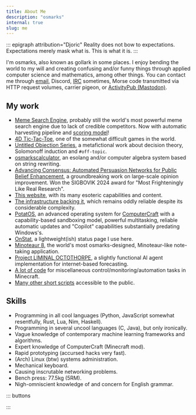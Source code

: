 ```yaml
---
title: About Me
description: "osmarks"
internal: true
slug: me
---
```


::: epigraph attribution="Djoric"
Reality does not bow to expectations. Expectations merely mask what is. This is what it is.
:::

I'm osmarks, also known as gollark in some places.
I enjoy bending the world to my will and creating confusing and/or funny things through applied computer science and mathematics, among other things.
You can contact me through [email](mailto:me@osmarks.net), <span class="hoverdefn" title="My username is 'gollark'">Discord</span>, <a href="https://apionet.gh0.pw/">IRC</a> sometimes, <span class="hoverdefn" title="please note that the monitoring sampling interval is 15 seconds">Morse code transmitted via HTTP request volumes</span>, carrier pigeon, or [ActivityPub (Mastodon)](https://b.osmarks.net/).

## My work

* [Meme Search Engine](https://github.com/osmarks/meme-search-engine), probably still the world's most powerful meme search engine due to lack of credible competitors. Now with automatic harvesting pipeline and [scoring model](/memethresher/)!
* [4D Tic-Tac-Toe](/tictactoe4/), one of the somewhat difficult games in the world.
* [Untitled Objection Series](https://www.youtube.com/playlist?list=PLIoFMnkvRA5PggXaYGQ2QJPEH8LPDm5Dd), a metafictional work about decision theory, Solomonoff induction and `#off-topic`.
* [osmarkscalculator](https://esolangs.org/wiki/Osmarkscalculator), an esolang and/or computer algebra system based on string rewriting.
* [Advancing Consensus: Automated Persuasion Networks for Public Belief Enhancement](https://sigbovik.org/2024/proceedings.pdf#page=192), a groundbreaking work on large-scale opinion improvement. Won the SIGBOVIK 2024 award for "Most Frighteningly Like Real Research".
* [This website](/), with its many esoteric capabilities and content.
* [The infrastructure backing it](/srsapi/), which remains oddly reliable despite its considerable complexity.
* [PotatOS](https://potatos.madefor.cc/), an advanced operating system for [ComputerCraft](https://tweaked.cc/) with a capability-based sandboxing model, powerful multitasking, reliable automatic updates and "Copilot" capabilities substantially predating Windows's.
* [OnStat](https://status.osmarks.net/), a lightweight(ish) status page I use here.
* [Minoteaur 8](https://github.com/osmarks/minoteaur-8), the world's most osmarks-designed, Minoteaur-like note-taking application.
* [Project LIMINAL OCTOTHORPE](https://github.com/osmarks/liminal-octothorpe), a slightly functional AI agent implementation for internet-based forecasting.
* [A lot of code](https://github.com/osmarks/misc/tree/master/computercraft) for miscellaneous control/monitoring/automation tasks in Minecraft.
* [Many other short scripts](https://github.com/osmarks/misc/) accessible to the public.

## Skills

* Programming in all cool languages (Python, JavaScript somewhat resentfully, Rust, Lua, Nim, Haskell).
* Programming in several uncool languages (C, Java), but only ironically.
* Vague knowledge of contemporary machine learning frameworks and algorithms.
* Expert knowledge of ComputerCraft (Minecraft mod).
* Rapid prototyping (accursed hacks very fast).
* (Arch) Linux (btw) systems administration.
* Mechanical keyboard.
* Causing inscrutable networking problems.
* Bench press: 77.5kg (5RM).
* Nigh-omniscient knowledge of and concern for English grammar.

::: buttons

:::